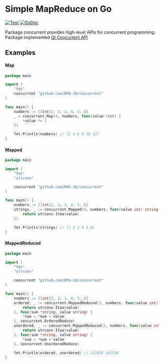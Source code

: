 # Simple MapReduce on Go

[![Test](https://github.com/RPG-18/concurent/actions/workflows/concurrent.yml/badge.svg?branch=main)](https://github.com/RPG-18/concurrent/actions)
[![GoDoc](https://pkg.go.dev/badge/github.com/RPG-18/concurent?status.svg)](https://pkg.go.dev/github.com/RPG-18/concurent?tab=doc)


Package concurrent provides high-level APIs for concurrent programming. Package implemented [Qt Concurrent API](https://doc.qt.io/qt-6/qtconcurrent-index.html)

## Examples

#### Map
```go
package main

import (
	"fmt"
	concurrent "github.com/RPG-18/concurrent"
)

func main() {
	numbers := []int{1, 2, 3, 4, 5, 6}
	_ = concurrent.Map(4, numbers, func(value *int) {
		*value *= 2
	})

	fmt.Println(numbers) // [2 4 6 8 10 12]
}
```

#### Mapped
```go
package main

import (
	"fmt"
	"strconv"

	concurrent "github.com/RPG-18/concurrent"
)

func main() {
	numbers := []int{1, 2, 3, 4, 5, 6}
	strings, _ := concurrent.Mapped(4, numbers, func(value int) string {
		return strconv.Itoa(value)
	})

	fmt.Println(strings) // [1 2 3 4 5 6]
}
```

#### MappedReduced
```go
package main

import (
	"fmt"
	"strconv"

	concurrent "github.com/RPG-18/concurrent"
)

func main() {
	numbers := []int{1, 2, 3, 4, 5, 6}
	ordered, _ := concurrent.MappedReduced(3, numbers, func(value int) string {
		return strconv.Itoa(value)
	}, func(sum *string, value string) {
		*sum = *sum + value
	}, concurrent.OrderedReduce)
	unordered, _ := concurrent.MappedReduced(3, numbers, func(value int) string {
		return strconv.Itoa(value)
	}, func(sum *string, value string) {
		*sum = *sum + value
	}, concurrent.UnorderedReduce)

	fmt.Println(ordered, unordered) // 123456 142536
}
```